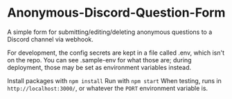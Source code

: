 # Anonymous-Discord-Question-Form
A simple form for submitting/editing/deleting anonymous questions to a Discord channel via webhook.

For development, the config secrets are kept in a file called .env, which isn't on the repo. 
You can see .sample-env for what those are; during deployment, those may be set as environment variables instead.

Install packages with `npm install`
Run with `npm start`
When testing, runs in `http://localhost:3000/`, or whatever the `PORT` environment variable is.
